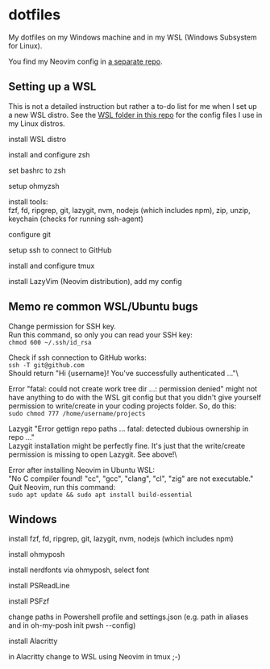# dotfiles

My dotfiles on my Windows machine and in my WSL (Windows Subsystem for Linux).

You find my Neovim config in [a separate repo](https://github.com/chrisgleitze/nvim).

## Setting up a WSL

This is not a detailed instruction but rather a to-do list for me when I set up a new WSL distro. See the [WSL folder in this repo](/WSL) for the config files I use in my Linux distros.

install WSL distro

install and configure zsh

set bashrc to zsh

setup ohmyzsh

install tools:\
fzf, fd, ripgrep, git, lazygit, nvm, nodejs (which includes npm), zip, unzip, keychain (checks for running ssh-agent)

configure git

setup ssh to connect to GitHub

install and configure tmux

install LazyVim (Neovim distribution), add my config

## Memo re common WSL/Ubuntu bugs

Change permission for SSH key.\
Run this command, so only you can read your SSH key:\
`chmod 600 ~/.ssh/id_rsa`

Check if ssh connection to GitHub works:\
`ssh -T git@github.com`\
Should return "Hi {username}! You've successfully authenticated ..."\

Error "fatal: could not create work tree dir ...: permission denied" might not have anything to do with the WSL git config but that you didn't give yourself permission to write/create in your coding projects folder. So, do this:\
`sudo chmod 777 /home/username/projects`

Lazygit "Error gettign repo paths ... fatal: detected dubious ownership in repo ..."\
Lazygit installation might be perfectly fine. It's just that the write/create permission is missing to open Lazygit. See above!\

Error after installing Neovim in Ubuntu WSL:\
"No C compiler found! "cc", "gcc", "clang", "cl", "zig" are not executable."\
Quit Neovim, run this command:\
`sudo apt update && sudo apt install build-essential`

## Windows

install fzf, fd, ripgrep, git, lazygit, nvm, nodejs (which includes npm)

install ohmyposh

install nerdfonts via ohmyposh, select font

install PSReadLine

install PSFzf

change paths in Powershell profile and settings.json (e.g. path in aliases and in oh-my-posh init pwsh --config)

install Alacritty

in Alacritty change to WSL using Neovim in tmux ;-)
